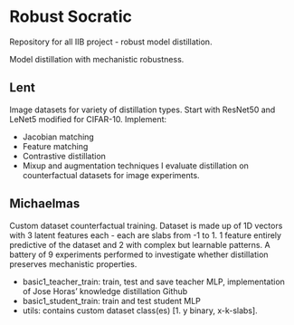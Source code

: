 # Robust Socratic
Repository for all IIB project - robust model distillation.

Model distillation with mechanistic robustness.

## Lent
Image datasets for variety of distillation types. Start with ResNet50 and LeNet5 modified for CIFAR-10. Implement:
- Jacobian matching
- Feature matching
- Contrastive distillation
- Mixup and augmentation techniques
I evaluate distillation on counterfactual datasets for image experiments.

## Michaelmas
Custom dataset counterfactual training. Dataset is made up of 1D vectors with 3 latent features each - each are slabs from -1 to 1. 1 feature entirely predictive of the dataset and 2 with complex but learnable patterns. A battery of 9 experiments performed to investigate whether distillation preserves mechanistic properties.

- basic1_teacher_train: train, test and save teacher MLP, implementation of Jose Horas’ knowledge distillation Github
- basic1_student_train: train and test student MLP
- utils: contains custom dataset class(es) [1. y binary, x-k-slabs].

